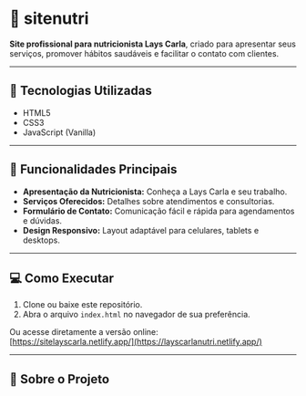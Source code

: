 # 🍎 sitenutri

**Site profissional para nutricionista Lays Carla**, criado para apresentar seus serviços, promover hábitos saudáveis e facilitar o contato com clientes.

---

## 🚀 Tecnologias Utilizadas

- HTML5  
- CSS3  
- JavaScript (Vanilla)  

---

## 🎯 Funcionalidades Principais

- **Apresentação da Nutricionista:** Conheça a Lays Carla e seu trabalho.  
- **Serviços Oferecidos:** Detalhes sobre atendimentos e consultorias.  
- **Formulário de Contato:** Comunicação fácil e rápida para agendamentos e dúvidas.  
- **Design Responsivo:** Layout adaptável para celulares, tablets e desktops.  

---

## 💻 Como Executar

1. Clone ou baixe este repositório.  
2. Abra o arquivo `index.html` no navegador de sua preferência.  

Ou acesse diretamente a versão online:  
[https://sitelayscarla.netlify.app/](https://layscarlanutri.netlify.app/)

---

## 🌟 Sobre o Projeto

O **sitenutri** foi desenvolvido com foco em simplicidade, usabilidade e elegância para oferecer uma experiência agradável aos visitantes e potenciais clientes da nutricionista Lays Carla. Ideal para quem busca um site limpo, funcional e com informações claras.

---

## 👨‍💻 Desenvolvedor

Thelves Andrade

---

✨ Obrigado por visitar o projeto!
